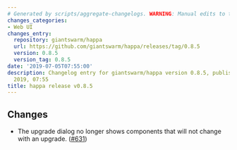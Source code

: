 ```yaml
---
# Generated by scripts/aggregate-changelogs. WARNING: Manual edits to this files will be overwritten.
changes_categories:
- Web UI
changes_entry:
  repository: giantswarm/happa
  url: https://github.com/giantswarm/happa/releases/tag/0.8.5
  version: 0.8.5
  version_tag: 0.8.5
date: '2019-07-05T07:55:00'
description: Changelog entry for giantswarm/happa version 0.8.5, published on 05 July
  2019, 07:55
title: happa release v0.8.5
---
```


## Changes

- The upgrade dialog no longer shows components that will not change with an upgrade. ([#631](https://github.com/giantswarm/happa/pull/631))
